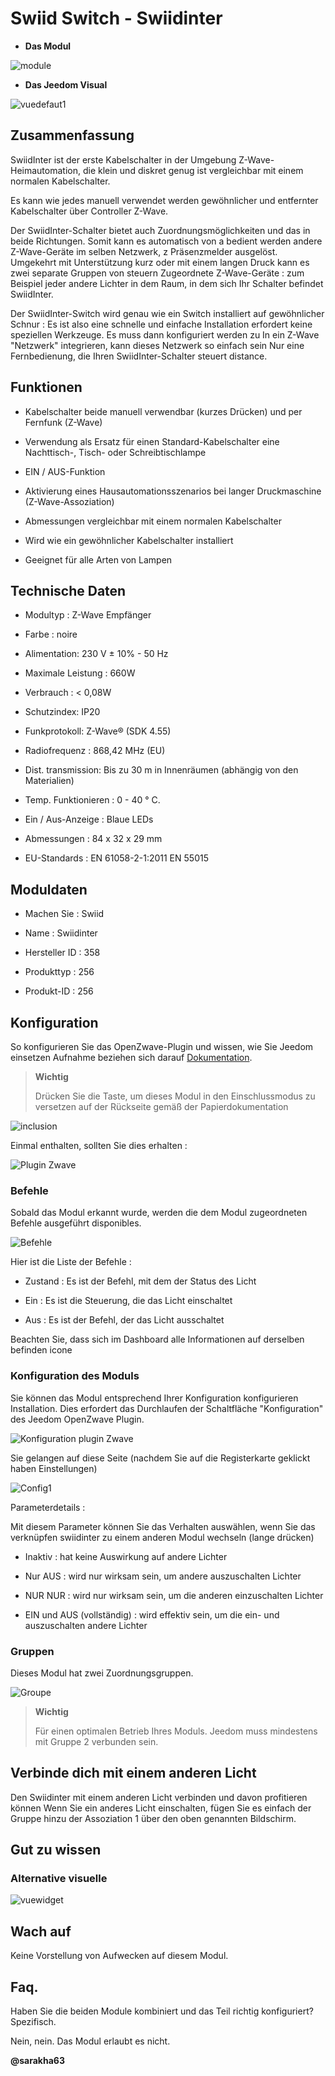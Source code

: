 Swiid Switch - Swiidinter 
===============================



-   **Das Modul**



![module](images/swiid.inter/module.jpg)



-   **Das Jeedom Visual**



![vuedefaut1](images/swiid.inter/vuedefaut1.jpg)



Zusammenfassung 
------



SwiidInter ist der erste Kabelschalter in der Umgebung
Z-Wave-Heimautomation, die klein und diskret genug ist
vergleichbar mit einem normalen Kabelschalter.

Es kann wie jedes manuell verwendet werden
gewöhnlicher und entfernter Kabelschalter über Controller
Z-Wave.

Der SwiidInter-Schalter bietet auch Zuordnungsmöglichkeiten
und das in beide Richtungen. Somit kann es automatisch von a bedient werden
andere Z-Wave-Geräte im selben Netzwerk, z
Präsenzmelder ausgelöst. Umgekehrt mit Unterstützung
kurz oder mit einem langen Druck kann es zwei separate Gruppen von steuern
Zugeordnete Z-Wave-Geräte : zum Beispiel jeder
andere Lichter in dem Raum, in dem sich Ihr Schalter befindet
SwiidInter.

Der SwiidInter-Switch wird genau wie ein Switch installiert
auf gewöhnlicher Schnur : Es ist also eine schnelle und einfache Installation
erfordert keine speziellen Werkzeuge. Es muss dann konfiguriert werden zu
In ein Z-Wave "Netzwerk" integrieren, kann dieses Netzwerk so einfach sein
Nur eine Fernbedienung, die Ihren SwiidInter-Schalter steuert
distance.



Funktionen 
---------



-   Kabelschalter beide manuell verwendbar
    (kurzes Drücken) und per Fernfunk (Z-Wave)

-   Verwendung als Ersatz für einen Standard-Kabelschalter
    eine Nachttisch-, Tisch- oder Schreibtischlampe

-   EIN / AUS-Funktion

-   Aktivierung eines Hausautomationsszenarios bei langer Druckmaschine
    (Z-Wave-Assoziation)

-   Abmessungen vergleichbar mit einem normalen Kabelschalter

-   Wird wie ein gewöhnlicher Kabelschalter installiert

-   Geeignet für alle Arten von Lampen



Technische Daten 
---------------------------



-   Modultyp : Z-Wave Empfänger

-   Farbe : noire

-   Alimentation: 230 V ± 10% - 50 Hz

-   Maximale Leistung : 660W

-   Verbrauch : &lt; 0,08W

-   Schutzindex: IP20

-   Funkprotokoll: Z-Wave® (SDK 4.55)

-   Radiofrequenz : 868,42 MHz (EU)

-   Dist. transmission: Bis zu 30 m in Innenräumen (abhängig von den Materialien)

-   Temp. Funktionieren : 0 - 40 ° C.

-   Ein / Aus-Anzeige : Blaue LEDs

-   Abmessungen : 84 x 32 x 29 mm

-   EU-Standards : EN 61058-2-1:2011 EN 55015



Moduldaten 
-----------------



-   Machen Sie : Swiid

-   Name : Swiidinter

-   Hersteller ID : 358

-   Produkttyp : 256

-   Produkt-ID : 256



Konfiguration 
-------------



So konfigurieren Sie das OpenZwave-Plugin und wissen, wie Sie Jeedom einsetzen
Aufnahme beziehen sich darauf
[Dokumentation](https://doc.jeedom.com/de_DE/plugins/automation%20protocol/openzwave/).



> **Wichtig**
>
> Drücken Sie die Taste, um dieses Modul in den Einschlussmodus zu versetzen
> auf der Rückseite gemäß der Papierdokumentation



![inclusion](images/swiid.inter/inclusion.jpg)



Einmal enthalten, sollten Sie dies erhalten :



![Plugin Zwave](images/swiid.inter/information.jpg)



### Befehle 



Sobald das Modul erkannt wurde, werden die dem Modul zugeordneten Befehle ausgeführt
disponibles.



![Befehle](images/swiid.inter/commandes.jpg)



Hier ist die Liste der Befehle :



-   Zustand : Es ist der Befehl, mit dem der Status des
    Licht

-   Ein : Es ist die Steuerung, die das Licht einschaltet

-   Aus : Es ist der Befehl, der das Licht ausschaltet



Beachten Sie, dass sich im Dashboard alle Informationen auf derselben befinden
icone



### Konfiguration des Moduls 



Sie können das Modul entsprechend Ihrer Konfiguration konfigurieren
Installation. Dies erfordert das Durchlaufen der Schaltfläche "Konfiguration" des
Jeedom OpenZwave Plugin.



![Konfiguration plugin Zwave](images/plugin/bouton_configuration.jpg)



Sie gelangen auf diese Seite (nachdem Sie auf die Registerkarte geklickt haben
Einstellungen)



![Config1](images/swiid.inter/config1.jpg)



Parameterdetails :



Mit diesem Parameter können Sie das Verhalten auswählen, wenn Sie das verknüpfen
swiidinter zu einem anderen Modul wechseln (lange drücken)



-   Inaktiv : hat keine Auswirkung auf andere Lichter

-   Nur AUS : wird nur wirksam sein, um andere auszuschalten
    Lichter

-   NUR NUR : wird nur wirksam sein, um die anderen einzuschalten
    Lichter

-   EIN und AUS (vollständig) : wird effektiv sein, um die ein- und auszuschalten
    andere Lichter



### Gruppen 



Dieses Modul hat zwei Zuordnungsgruppen.



![Groupe](images/swiid.inter/groupe.jpg)



> **Wichtig**
>
> Für einen optimalen Betrieb Ihres Moduls. Jeedom muss
> mindestens mit Gruppe 2 verbunden sein.



Verbinde dich mit einem anderen Licht 
----------------------------



Den Swiidinter mit einem anderen Licht verbinden und davon profitieren können
Wenn Sie ein anderes Licht einschalten, fügen Sie es einfach der Gruppe hinzu
der Assoziation 1 über den oben genannten Bildschirm.



Gut zu wissen 
------------



### Alternative visuelle 



![vuewidget](images/swiid.inter/vuewidget.jpg)



Wach auf 
-------



Keine Vorstellung von Aufwecken auf diesem Modul.



Faq. 
------



Haben Sie die beiden Module kombiniert und das Teil richtig konfiguriert?
Spezifisch.



Nein, nein. Das Modul erlaubt es nicht.



**@sarakha63**
